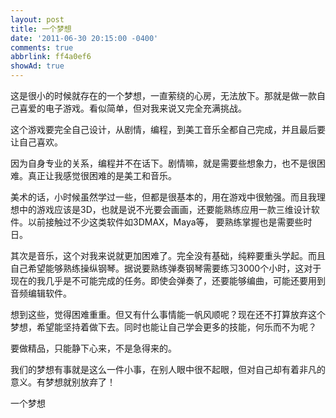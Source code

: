 ```yaml
---
layout: post
title: 一个梦想
date: '2011-06-30 20:15:00 -0400'
comments: true
abbrlink: ff4a0ef6
showAd: true
---
```

这是很小的时候就存在的一个梦想，一直萦绕的心房，无法放下。那就是做一款自己喜爱的电子游戏。看似简单，但对我来说又完全充满挑战。

这个游戏要完全自己设计，从剧情，编程，到美工音乐全都自己完成，并且最后要让自己喜欢。

因为自身专业的关系，编程并不在话下。剧情嘛，就是需要些想象力，也不是很困难。真正让我感觉很困难的是美工和音乐。

美术的话，小时候虽然学过一些，但都是很基本的，用在游戏中很勉强。而且我理想中的游戏应该是3D，也就是说不光要会画画，还要能熟练应用一款三维设计软件。以前接触过不少这类软件如3DMAX，Maya等， 要熟练掌握也是需要些时日。

其次是音乐，这个对我来说就更加困难了。完全没有基础，纯粹要重头学起。而且自己希望能够熟练操纵钢琴。据说要熟练弹奏钢琴需要练习3000个小时，这对于现在的我几乎是不可能完成的任务。即使会弹奏了，还要能够编曲，可能还要用到音频编辑软件。

想到这些，觉得困难重重。但又有什么事情能一帆风顺呢？现在还不打算放弃这个梦想，希望能坚持着做下去。同时也能让自己学会更多的技能，何乐而不为呢？

要做精品，只能静下心来，不是急得来的。

我们的梦想有事就是这么一件小事，在别人眼中很不起眼，但对自己却有着非凡的意义。有梦想就别放弃了！

一个梦想

